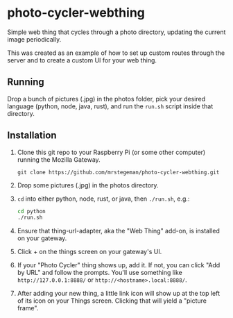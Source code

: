 # photo-cycler-webthing

Simple web thing that cycles through a photo directory, updating the current image periodically.

This was created as an example of how to set up custom routes through the server and to create a custom UI for your web thing.

## Running

Drop a bunch of pictures (.jpg) in the photos folder, pick your desired language (python, node, java, rust), and run the `run.sh` script inside that directory.

## Installation

1. Clone this git repo to your Raspberry Pi (or some other computer) running the Mozilla Gateway.

    `git clone https://github.com/mrstegeman/photo-cycler-webthing.git`

2. Drop some pictures (.jpg) in the photos directory.
3. `cd` into either python, node, rust, or java, then `./run.sh`, e.g.:

    ```bash
    cd python
    ./run.sh
    ```

4. Ensure that thing-url-adapter, aka the "Web Thing" add-on, is installed on your gateway.
5. Click + on the things screen on your gateway's UI.
6. If your "Photo Cycler" thing shows up, add it. If not, you can click "Add by URL" and follow the prompts. You'll use something like `http://127.0.0.1:8888/` or `http://<hostname>.local:8888/`.
7. After adding your new thing, a little link icon will show up at the top left of its icon on your Things screen. Clicking that will yield a "picture frame".
